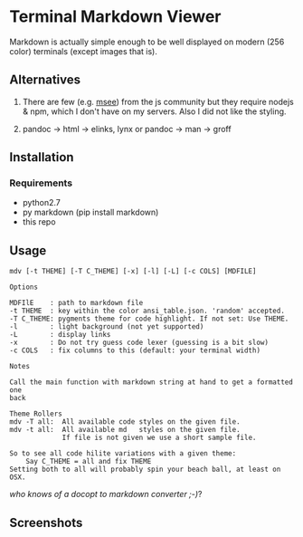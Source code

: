 # Terminal Markdown Viewer

Markdown is actually simple enough to be well displayed on modern (256 color) terminals (except images that is).

## Alternatives

1. There are few (e.g. [msee](https://www.npmjs.com/package/msee)) from the js community but they require nodejs & npm, which I don't have on my servers. Also I did not like the styling.

2. pandoc -> html -> elinks, lynx or pandoc -> man -> groff


## Installation

### Requirements
 
- python2.7
- py markdown (pip install markdown)
- this repo

## Usage


    mdv [-t THEME] [-T C_THEME] [-x] [-l] [-L] [-c COLS] [MDFILE]

	Options

    MDFIlE    : path to markdown file
    -t THEME  : key within the color ansi_table.json. 'random' accepted.
    -T C_THEME: pygments theme for code highlight. If not set: Use THEME.
    -l        : light background (not yet supported)
    -L        : display links
    -x        : Do not try guess code lexer (guessing is a bit slow)
    -c COLS   : fix columns to this (default: your terminal width)

	Notes

    Call the main function with markdown string at hand to get a formatted one
    back

    Theme Rollers
    mdv -T all:  All available code styles on the given file.
    mdv -t all:  All available md   styles on the given file.
                 If file is not given we use a short sample file.

    So to see all code hilite variations with a given theme:
        Say C_THEME = all and fix THEME
    Setting both to all will probably spin your beach ball, at least on OSX.


*who knows of a docopt to markdown converter ;-)*?

## Screenshots


